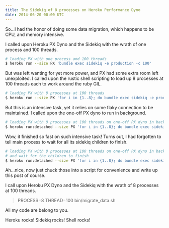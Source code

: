 ```yaml
---
title: The Sidekiq of 8 processes on Heroku Performance Dyno
date: 2014-06-20 00:00 UTC
---
```


So...I had the honor of doing some data migration, which happens to be CPU, and memory intensive.

I called upon Heroku PX Dyno and the Sidekiq with the wrath of one process and 100 threads.

~~~ sh
# loading PX with one process and 100 threads
$ heroku run --size PX 'bundle exec sidekiq -e production -c 100'
~~~

But was left wanting for yet more power, and PX had some extra room left unexploited. I called upon the rustic shell scripting to load up 8 processes at 100 threads each to work around the ruby GIL.

~~~ sh
# loading PX with 8 processes at 100 threads
$ heroku run --size PX 'for i in {1..8}; do bundle exec sidekiq -e production -c 100 & done'
~~~

But this is an intensive task, yet it relies on some flaky connection to be maintained. I called upon the one-off PX dyno to run in background.

~~~ sh
# loading PX with 8 processes at 100 threads on one-off PX dyno in background
$ heroku run:detached --size PX 'for i in {1..8}; do bundle exec sidekiq -e production -c 100 & done'
~~~

Wow, it finished so fast on such intensive task! Turns out, I had forgotten to tell main process to wait for all its sidekiq children to finish.

~~~ sh
# loading PX with 8 processes at 100 threads on one-off PX dyno in background
# and wait for the children to finish
$ heroku run:detached --size PX 'for i in {1..8}; do bundle exec sidekiq -e production -c 100 & done; wait'
~~~

Ah...nice, now just chuck those into a script for convenience and write up this post of course.

I call upon Heroku PX Dyno and the Sidekiq with the wrath of 8 processes at 100 threads.

> PROCESS=8 THREAD=100 bin/migrate_data.sh

All my code are belong to you.

Heroku rocks! Sidekiq rocks! Shell rocks!

